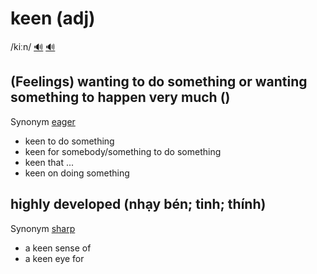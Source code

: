 # keen (adj)

/kiːn/ [🔊](https://www.oxfordlearnersdictionaries.com/media/english/uk_pron/k/kee/keen_/keen__gb_1.mp3) [🔊](https://www.oxfordlearnersdictionaries.com/media/english/us_pron/k/kee/keen_/keen__us_1.mp3)

## (Feelings) wanting to do something or wanting something to happen very much ()

Synonym [eager]()

- keen to do something
- keen for somebody/something to do something
- keen that ...
- keen on doing something

## highly developed (nhạy bén; tinh; thính)

Synonym [sharp]()

- a keen sense of
- a keen eye for